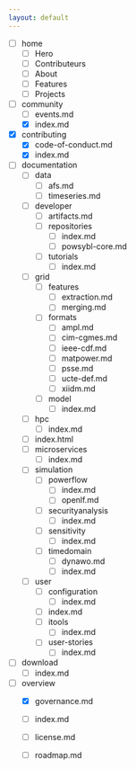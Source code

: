 ```yaml
---
layout: default
---
```


- [ ] home
    - [ ] Hero
    - [ ] Contributeurs
    - [ ] About
    - [ ] Features
    - [ ] Projects
- [ ] community
    - [ ] events.md
    - [X] index.md
- [X] contributing
    - [X] code-of-conduct.md
    - [X] index.md
- [ ] documentation
    - [ ] data
        - [ ] afs.md
        - [ ] timeseries.md
    - [ ] developer
        - [ ] artifacts.md
        - [ ] repositories
            - [ ] index.md
            - [ ] powsybl-core.md
        - [ ] tutorials
            - [ ] index.md
    - [ ] grid
        - [ ] features
            - [ ] extraction.md
            - [ ] merging.md
        - [ ] formats
            - [ ] ampl.md
            - [ ] cim-cgmes.md
            - [ ] ieee-cdf.md
            - [ ] matpower.md
            - [ ] psse.md
            - [ ] ucte-def.md
            - [ ] xiidm.md
        - [ ] model
            - [ ] index.md
    - [ ] hpc
        - [ ] index.md
    - [ ] index.html
    - [ ] microservices
        - [ ] index.md
    - [ ] simulation
        - [ ] powerflow
            - [ ] index.md
            - [ ] openlf.md
        - [ ] securityanalysis
            - [ ] index.md
        - [ ] sensitivity
            - [ ] index.md
        - [ ] timedomain
            - [ ] dynawo.md
            - [ ] index.md
    - [ ] user
        - [ ] configuration
            - [ ] index.md
        - [ ] index.md
        - [ ] itools
            - [ ] index.md
        - [ ] user-stories
            - [ ] index.md
- [ ] download
    - [ ] index.md
- [ ] overview
    - [X] governance.md
    - [ ] index.md
    - [ ] license.md
    - [ ] roadmap.md

